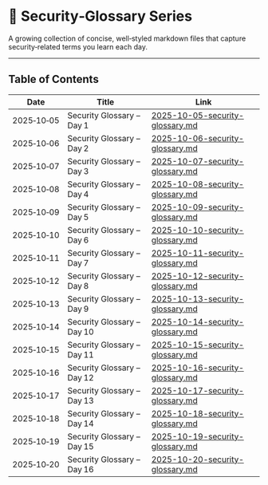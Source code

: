 # 📖 Security‑Glossary Series

A growing collection of concise, well‑styled markdown files that capture security‑related terms you learn each day.

---

## Table of Contents

| Date       | Title                     | Link |
|------------|---------------------------|------|
| 2025‑10‑05 | Security Glossary – Day 1 | [2025-10-05-security-glossary.md](Security‑Glossary/2025-10-05-security-glossary.md) |
| 2025‑10‑06 | Security Glossary – Day 2 | [2025-10-06-security-glossary.md](Security‑Glossary/2025-10-06-security-glossary.md) |
| 2025‑10‑07 | Security Glossary – Day 3 | [2025-10-07-security-glossary.md](Security‑Glossary/2025-10-07-security-glossary.md) |
| 2025‑10‑08 | Security Glossary – Day 4 | [2025-10-08-security-glossary.md](Security‑Glossary/2025-10-08-security-glossary.md) |
| 2025‑10‑09 | Security Glossary – Day 5 | [2025-10-09-security-glossary.md](Security‑Glossary/2025-10-09-security-glossary.md) |
| 2025‑10‑10 | Security Glossary – Day 6 | [2025-10-10-security-glossary.md](Security‑Glossary/2025-10-10-security-glossary.md) |
| 2025‑10‑11 | Security Glossary – Day 7 | [2025-10-11-security-glossary.md](Security‑Glossary/2025-10-11-security-glossary.md) |
| 2025‑10‑12 | Security Glossary – Day 8 | [2025-10-12-security-glossary.md](Security‑Glossary/2025-10-12-security-glossary.md) |
| 2025‑10‑13 | Security Glossary – Day 9 | [2025-10-13-security-glossary.md](Security‑Glossary/2025-10-13-security-glossary.md) |
| 2025‑10‑14 | Security Glossary – Day 10 | [2025-10-14-security-glossary.md](Security‑Glossary/2025-10-14-security-glossary.md) |
| 2025‑10‑15 | Security Glossary – Day 11 | [2025-10-15-security-glossary.md](Security‑Glossary/2025-10-15-security-glossary.md) |
| 2025‑10‑16 | Security Glossary – Day 12 | [2025-10-16-security-glossary.md](Security‑Glossary/2025-10-16-security-glossary.md) |
| 2025‑10‑17 | Security Glossary – Day 13 | [2025-10-17-security-glossary.md](Security‑Glossary/2025-10-17-security-glossary.md) |
| 2025‑10‑18 | Security Glossary – Day 14 | [2025-10-18-security-glossary.md](Security‑Glossary/2025-10-18-security-glossary.md) |
 2025‑10‑19 | Security Glossary – Day 15 | [2025-10-19-security-glossary.md](Security‑Glossary/2025-10-19-security-glossary.md) |
  2025‑10‑20 | Security Glossary – Day 16 | [2025-10-20-security-glossary.md](Security‑Glossary/2025-10-20-security-glossary.md) |